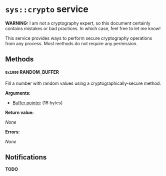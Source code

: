 # `sys::crypto` service

**WARNING:** I am not a cryptography expert, so this document certainly contains mistakes or bad practices. In which case, feel free to let me know!

This service provides ways to perform secure cryptography operations from any process. Most methods do not require any permission.

## Methods

#### `0x1000` RANDOM_BUFFER

Fill a number with random values using a cryptographically-secure method.

**Arguments:**

- [Buffer pointer](../../kernel/data-structures.md#buffer-pointers) (16 bytes)

**Return value:**

_None_

**Errors:**

_None_

## Notifications

**TODO**
